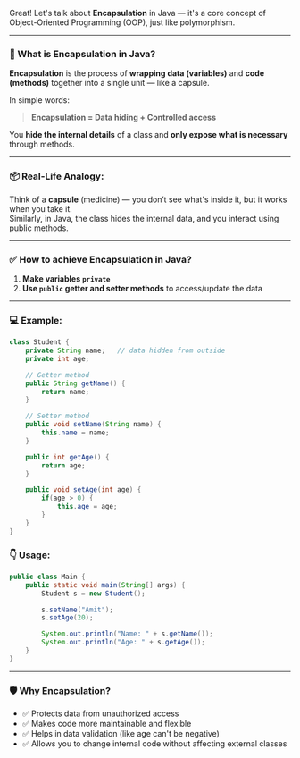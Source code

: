 Great! Let's talk about **Encapsulation** in Java — it's a core concept of Object-Oriented Programming (OOP), just like polymorphism.

---

### 🔐 What is **Encapsulation** in Java?

**Encapsulation** is the process of **wrapping data (variables)** and **code (methods)** together into a single unit — like a capsule.

In simple words:  
> **Encapsulation = Data hiding + Controlled access**

You **hide the internal details** of a class and **only expose what is necessary** through methods.

---

### 📦 Real-Life Analogy:
Think of a **capsule** (medicine) — you don’t see what's inside it, but it works when you take it.  
Similarly, in Java, the class hides the internal data, and you interact using public methods.

---

### ✅ How to achieve Encapsulation in Java?

1. **Make variables `private`**
2. **Use `public` getter and setter methods** to access/update the data

---

### 💻 Example:

```java
class Student {
    private String name;   // data hidden from outside
    private int age;

    // Getter method
    public String getName() {
        return name;
    }

    // Setter method
    public void setName(String name) {
        this.name = name;
    }

    public int getAge() {
        return age;
    }

    public void setAge(int age) {
        if(age > 0) {
            this.age = age;
        }
    }
}
```

### 👇 Usage:
```java
public class Main {
    public static void main(String[] args) {
        Student s = new Student();

        s.setName("Amit");
        s.setAge(20);

        System.out.println("Name: " + s.getName());
        System.out.println("Age: " + s.getAge());
    }
}
```

---

### 🛡️ Why Encapsulation?

- ✅ Protects data from unauthorized access
- ✅ Makes code more maintainable and flexible
- ✅ Helps in data validation (like age can't be negative)
- ✅ Allows you to change internal code without affecting external classes

